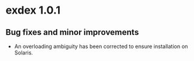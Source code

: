 # exdex 1.0.1

## Bug fixes and minor improvements

* An overloading ambiguity has been corrected to ensure installation on Solaris.

